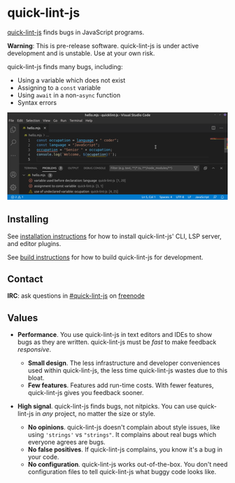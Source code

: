 # quick-lint-js

[quick-lint-js][] finds bugs in JavaScript programs.

**Warning**: This is pre-release software. quick-lint-js is under active
development and is unstable. Use at your own risk.

quick-lint-js finds many bugs, including:

* Using a variable which does not exist
* Assigning to a `const` variable
* Using `await` in a non-`async` function
* Syntax errors

![Demonstration of quick-lint-js in Visual Studio Code](plugin/vscode/demo.webp)

## Installing

See [installation instructions](https://quick-lint-js.com/install.html) for how
to install quick-lint-js' CLI, LSP server, and editor plugins.

See [build instructions](docs/BUILDING.md) for how to build quick-lint-js for
development.

## Contact

**IRC**: ask questions in [#quick-lint-js][quick-lint-js-irc-web] on
[freenode][]

## Values

* **Performance**. You use quick-lint-js in text editors and IDEs to show bugs
  as they are written. quick-lint-js must be *fast* to make feedback *responsive*.
  * **Small design**. The less infrastructure and developer conveniences used
    within quick-lint-js, the less time quick-lint-js wastes due to this bloat.
  * **Few features**. Features add run-time costs. With fewer features,
    quick-lint-js gives you feedback sooner.

* **High signal**. quick-lint-js finds bugs, not nitpicks. You can use
  quick-lint-js in *any* project, no matter the size or style.
  * **No opinions**. quick-lint-js doesn't complain about style issues, like
    using `'strings'` vs `"strings"`. It complains about real bugs which
    everyone agrees are bugs.
  * **No false positives**. If quick-lint-js complains, you know it's a bug in
    your code.
  * **No configuration**. quick-lint-js works out-of-the-box. You don't need
    configuration files to tell quick-lint-js what buggy code looks like.

[freenode]: https://freenode.net/
[quick-lint-js-irc-web]: https://webchat.freenode.net/#quick-lint-js
[quick-lint-js]: https://quick-lint-js.com/
